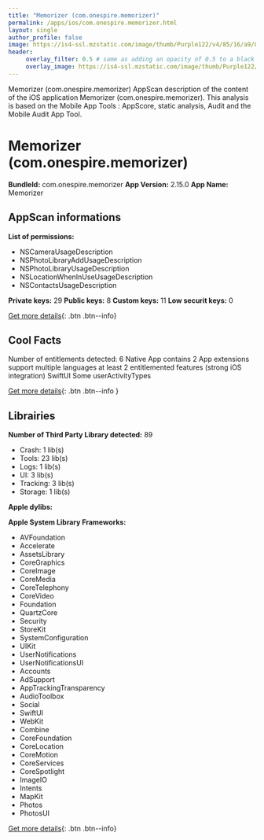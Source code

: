 ```yaml
---
title: "Memorizer (com.onespire.memorizer)"
permalink: /apps/ios/com.onespire.memorizer.html
layout: single
author_profile: false
image: https://is4-ssl.mzstatic.com/image/thumb/Purple122/v4/85/16/a9/8516a92f-a021-718b-6df5-e731116c350f/AppIcon-1x_U007emarketing-0-5-0-85-220.png/512x512bb.jpg
header: 
     overlay_filter: 0.5 # same as adding an opacity of 0.5 to a black background
     overlay_image: https://is4-ssl.mzstatic.com/image/thumb/Purple122/v4/85/16/a9/8516a92f-a021-718b-6df5-e731116c350f/AppIcon-1x_U007emarketing-0-5-0-85-220.png/512x512bb.jpg
---
```

Memorizer (com.onespire.memorizer) AppScan description of the content of the iOS application Memorizer (com.onespire.memorizer). This analysis is based on the Mobile App Tools : AppScore, static analysis, Audit and the Mobile Audit App Tool.

# Memorizer (com.onespire.memorizer)

**BundleId:** com.onespire.memorizer
**App Version:** 2.15.0
**App Name:** Memorizer


## AppScan informations 

**List of permissions:** 
- NSCameraUsageDescription
- NSPhotoLibraryAddUsageDescription
- NSPhotoLibraryUsageDescription
- NSLocationWhenInUseUsageDescription
- NSContactsUsageDescription
  
  
**Private keys:** 29
**Public keys:** 8
**Custom keys:** 11
**Low securit keys:** 0
  
[Get more details](/pricing.html){: .btn .btn--info}

## Cool Facts

Number of entitlements detected: 6
Native App
contains 2 App extensions
support multiple languages
at least 2 entitlemented features (strong iOS integration)
SwiftUI
Some userActivityTypes
  
[Get more details](/pricing.html){: .btn .btn--info }

## Librairies 
**Number of Third Party Library detected:** 89
- Crash: 1 lib(s)
- Tools: 23 lib(s)
- Logs: 1 lib(s)
- UI: 3 lib(s)
- Tracking: 3 lib(s)
- Storage: 1 lib(s)


**Apple dylibs:**


**Apple System Library Frameworks:**
- AVFoundation
- Accelerate
- AssetsLibrary
- CoreGraphics
- CoreImage
- CoreMedia
- CoreTelephony
- CoreVideo
- Foundation
- QuartzCore
- Security
- StoreKit
- SystemConfiguration
- UIKit
- UserNotifications
- UserNotificationsUI
- Accounts
- AdSupport
- AppTrackingTransparency
- AudioToolbox
- Social
- SwiftUI
- WebKit
- Combine
- CoreFoundation
- CoreLocation
- CoreMotion
- CoreServices
- CoreSpotlight
- ImageIO
- Intents
- MapKit
- Photos
- PhotosUI


  
[Get more details](/pricing.html){: .btn .btn--info}

